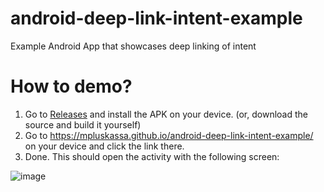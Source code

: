 # android-deep-link-intent-example
Example Android App that showcases deep linking of intent

# How to demo?

1. Go to [Releases](https://github.com/MplusKASSA/android-deep-link-intent-example/releases) and install the APK on your device.
   (or, download the source and build it yourself)
2. Go to https://mpluskassa.github.io/android-deep-link-intent-example/ on your device and click the link there.
3. Done. This should open the activity with the following screen:

![image](https://user-images.githubusercontent.com/44289792/192725016-4ba36e0c-0674-45f5-9eba-245bc893c414.png)
